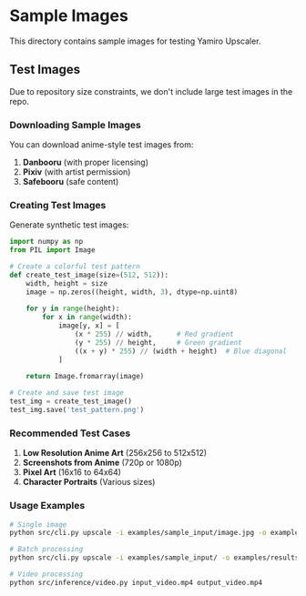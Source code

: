 # Sample Images

This directory contains sample images for testing Yamiro Upscaler.

## Test Images

Due to repository size constraints, we don't include large test images in the repo. 

### Downloading Sample Images

You can download anime-style test images from:

1. **Danbooru** (with proper licensing)
2. **Pixiv** (with artist permission)
3. **Safebooru** (safe content)

### Creating Test Images

Generate synthetic test images:

```python
import numpy as np
from PIL import Image

# Create a colorful test pattern
def create_test_image(size=(512, 512)):
    width, height = size
    image = np.zeros((height, width, 3), dtype=np.uint8)
    
    for y in range(height):
        for x in range(width):
            image[y, x] = [
                (x * 255) // width,      # Red gradient
                (y * 255) // height,     # Green gradient
                ((x + y) * 255) // (width + height)  # Blue diagonal
            ]
    
    return Image.fromarray(image)

# Create and save test image
test_img = create_test_image()
test_img.save('test_pattern.png')
```

### Recommended Test Cases

1. **Low Resolution Anime Art** (256x256 to 512x512)
2. **Screenshots from Anime** (720p or 1080p)
3. **Pixel Art** (16x16 to 64x64)
4. **Character Portraits** (Various sizes)

### Usage Examples

```bash
# Single image
python src/cli.py upscale -i examples/sample_input/image.jpg -o examples/results/

# Batch processing
python src/cli.py upscale -i examples/sample_input/ -o examples/results/ --recursive

# Video processing
python src/inference/video.py input_video.mp4 output_video.mp4
```